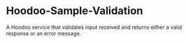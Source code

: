 # Hoodoo-Sample-Validation
A Hoodoo service that validates input received and returns either a valid response or an error message.
